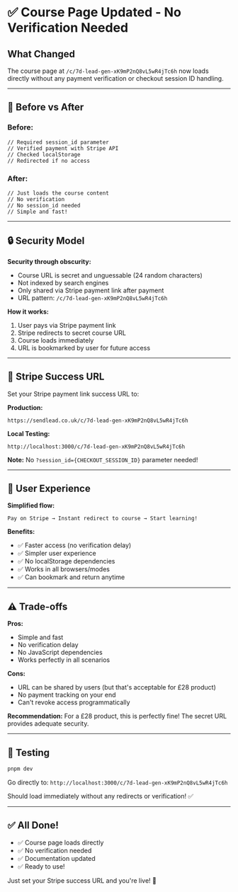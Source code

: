 # ✅ Course Page Updated - No Verification Needed

## What Changed

The course page at `/c/7d-lead-gen-xK9mP2nQ8vL5wR4jTc6h` now loads directly without any payment verification or checkout session ID handling.

---

## 🎯 Before vs After

### Before:
```tsx
// Required session_id parameter
// Verified payment with Stripe API
// Checked localStorage
// Redirected if no access
```

### After:
```tsx
// Just loads the course content
// No verification
// No session_id needed
// Simple and fast!
```

---

## 🔒 Security Model

**Security through obscurity:**
- Course URL is secret and unguessable (24 random characters)
- Not indexed by search engines
- Only shared via Stripe payment link after payment
- URL pattern: `/c/7d-lead-gen-xK9mP2nQ8vL5wR4jTc6h`

**How it works:**
1. User pays via Stripe payment link
2. Stripe redirects to secret course URL
3. Course loads immediately
4. URL is bookmarked by user for future access

---

## 📝 Stripe Success URL

Set your Stripe payment link success URL to:

**Production:**
```
https://sendlead.co.uk/c/7d-lead-gen-xK9mP2nQ8vL5wR4jTc6h
```

**Local Testing:**
```
http://localhost:3000/c/7d-lead-gen-xK9mP2nQ8vL5wR4jTc6h
```

**Note:** No `?session_id={CHECKOUT_SESSION_ID}` parameter needed!

---

## 🚀 User Experience

**Simplified flow:**
```
Pay on Stripe → Instant redirect to course → Start learning!
```

**Benefits:**
- ✅ Faster access (no verification delay)
- ✅ Simpler user experience
- ✅ No localStorage dependencies
- ✅ Works in all browsers/modes
- ✅ Can bookmark and return anytime

---

## ⚠️ Trade-offs

**Pros:**
- Simple and fast
- No verification delay
- No JavaScript dependencies
- Works perfectly in all scenarios

**Cons:**
- URL can be shared by users (but that's acceptable for £28 product)
- No payment tracking on your end
- Can't revoke access programmatically

**Recommendation:** For a £28 product, this is perfectly fine! The secret URL provides adequate security.

---

## 🧪 Testing

```bash
pnpm dev
```

Go directly to: `http://localhost:3000/c/7d-lead-gen-xK9mP2nQ8vL5wR4jTc6h`

Should load immediately without any redirects or verification! ✅

---

## ✅ All Done!

- ✅ Course page loads directly
- ✅ No verification needed
- ✅ Documentation updated
- ✅ Ready to use!

Just set your Stripe success URL and you're live! 🚀

